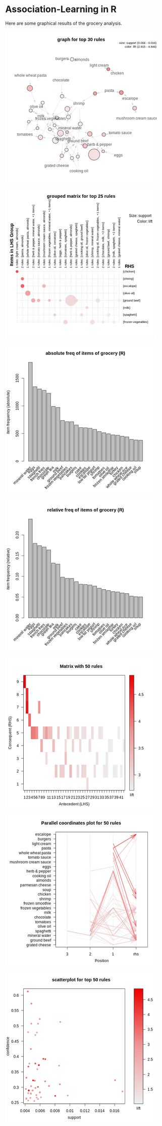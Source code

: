 # Association-Learning in R

Here are some graphical results of the grocery analysis.

![](img/grocery_graph_R.png)

![](img/grocery_grouped_matrix_R.png)

![](img/grocery_item_absolute_freq_R.png)

![](img/grocery_item_relative_freq_R.png)

![](img/grocery_matrix_R.png)

![](img/grocery_paracoord_R.png)

![](img/grocery_scatterplot_R.png)
